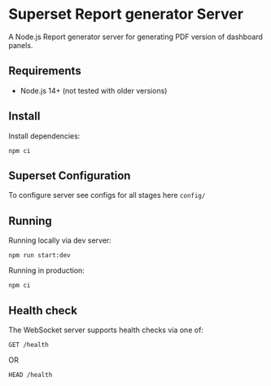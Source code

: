 # Superset Report generator Server

A Node.js Report generator server for generating PDF version of dashboard panels.

## Requirements

- Node.js 14+ (not tested with older versions)


## Install

Install dependencies:
```
npm ci
```

## Superset Configuration

To configure server see configs for all stages here `config/`

## Running

Running locally via dev server:
```
npm run start:dev
```

Running in production:
```
npm ci 
```

## Health check

The WebSocket server supports health checks via one of:

```
GET /health
```

OR

```
HEAD /health
```
